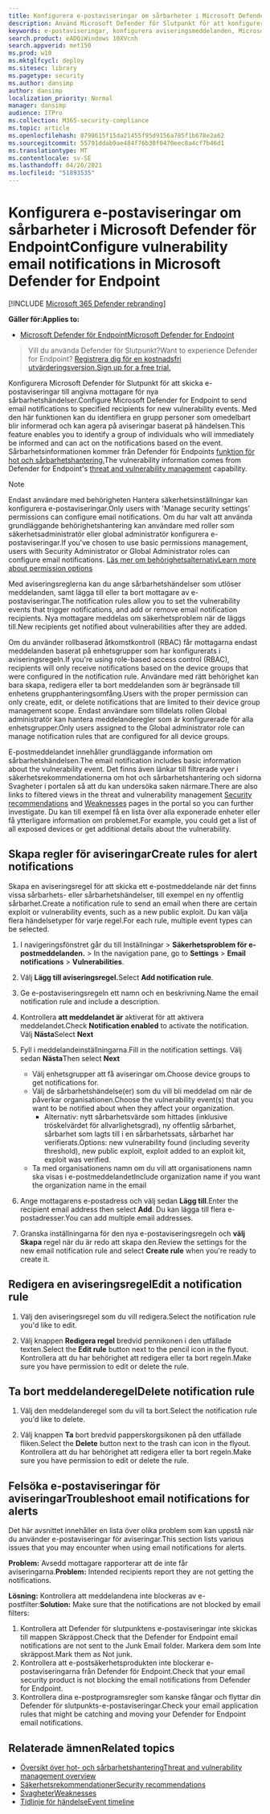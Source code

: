 ```yaml
---
title: Konfigurera e-postaviseringar om sårbarheter i Microsoft Defender för Endpoint
description: Använd Microsoft Defender för Slutpunkt för att konfigurera inställningar för e-postaviseringar för sårbarhetshändelser.
keywords: e-postaviseringar, konfigurera aviseringsmeddelanden, Microsoft Defender för slutpunkt, Microsoft Defender för slutpunktsaviseringar, windows 10 Enterprise, windows 10 education
search.product: eADQiWindows 10XVcnh
search.appverid: met150
ms.prod: w10
ms.mktglfcycl: deploy
ms.sitesec: library
ms.pagetype: security
ms.author: dansimp
author: dansimp
localization_priority: Normal
manager: dansimp
audience: ITPro
ms.collection: M365-security-compliance
ms.topic: article
ms.openlocfilehash: 0798615f15da21455f95d9156a785f1b678e2a62
ms.sourcegitcommit: 55791ddab9ae484f76b30f0470eec8a4cf7b46d1
ms.translationtype: MT
ms.contentlocale: sv-SE
ms.lasthandoff: 04/20/2021
ms.locfileid: "51893535"
---
```

# <a name="configure-vulnerability-email-notifications-in-microsoft-defender-for-endpoint"></a><span data-ttu-id="a312f-104">Konfigurera e-postaviseringar om sårbarheter i Microsoft Defender för Endpoint</span><span class="sxs-lookup"><span data-stu-id="a312f-104">Configure vulnerability email notifications in Microsoft Defender for Endpoint</span></span>

[!INCLUDE [Microsoft 365 Defender rebranding](../../includes/microsoft-defender.md)]

<span data-ttu-id="a312f-105">**Gäller för:**</span><span class="sxs-lookup"><span data-stu-id="a312f-105">**Applies to:**</span></span>
- [<span data-ttu-id="a312f-106">Microsoft Defender för Endpoint</span><span class="sxs-lookup"><span data-stu-id="a312f-106">Microsoft Defender for Endpoint</span></span>](https://go.microsoft.com/fwlink/?linkid=2154037)

><span data-ttu-id="a312f-107">Vill du använda Defender för Slutpunkt?</span><span class="sxs-lookup"><span data-stu-id="a312f-107">Want to experience Defender for Endpoint?</span></span> [<span data-ttu-id="a312f-108">Registrera dig för en kostnadsfri utvärderingsversion.</span><span class="sxs-lookup"><span data-stu-id="a312f-108">Sign up for a free trial.</span></span>](https://www.microsoft.com/microsoft-365/windows/microsoft-defender-atp?ocid=docs-wdatp-emailconfig-abovefoldlink)

<span data-ttu-id="a312f-109">Konfigurera Microsoft Defender för Slutpunkt för att skicka e-postaviseringar till angivna mottagare för nya sårbarhetshändelser.</span><span class="sxs-lookup"><span data-stu-id="a312f-109">Configure Microsoft Defender for Endpoint to send email notifications to specified recipients for new vulnerability events.</span></span> <span data-ttu-id="a312f-110">Med den här funktionen kan du identifiera en grupp personer som omedelbart blir informerad och kan agera på aviseringar baserat på händelsen.</span><span class="sxs-lookup"><span data-stu-id="a312f-110">This feature enables you to identify a group of individuals who will immediately be informed and can act on the notifications based on the event.</span></span> <span data-ttu-id="a312f-111">Sårbarhetsinformationen kommer från Defender för Endpoints [funktion för hot och sårbarhetshantering.](next-gen-threat-and-vuln-mgt.md)</span><span class="sxs-lookup"><span data-stu-id="a312f-111">The vulnerability information comes from Defender for Endpoint's [threat and vulnerability management](next-gen-threat-and-vuln-mgt.md) capability.</span></span>

> [!NOTE]
> <span data-ttu-id="a312f-112">Endast användare med behörigheten Hantera säkerhetsinställningar kan konfigurera e-postaviseringar.</span><span class="sxs-lookup"><span data-stu-id="a312f-112">Only users with 'Manage security settings' permissions can configure email notifications.</span></span> <span data-ttu-id="a312f-113">Om du har valt att använda grundläggande behörighetshantering kan användare med roller som säkerhetsadministratör eller global administratör konfigurera e-postaviseringar.</span><span class="sxs-lookup"><span data-stu-id="a312f-113">If you've chosen to use basic permissions management, users with Security Administrator or Global Administrator roles can configure email notifications.</span></span> [<span data-ttu-id="a312f-114">Läs mer om behörighetsalternativ</span><span class="sxs-lookup"><span data-stu-id="a312f-114">Learn more about permission options</span></span>](user-roles.md)

<span data-ttu-id="a312f-115">Med aviseringsreglerna kan du ange sårbarhetshändelser som utlöser meddelanden, samt lägga till eller ta bort mottagare av e-postaviseringar.</span><span class="sxs-lookup"><span data-stu-id="a312f-115">The notification rules allow you to set the vulnerability events that trigger notifications, and add or remove email notification recipients.</span></span> <span data-ttu-id="a312f-116">Nya mottagare meddelas om säkerhetsproblem när de läggs till.</span><span class="sxs-lookup"><span data-stu-id="a312f-116">New recipients get notified about vulnerabilities after they are added.</span></span>

<span data-ttu-id="a312f-117">Om du använder rollbaserad åtkomstkontroll (RBAC) får mottagarna endast meddelanden baserat på enhetsgrupper som har konfigurerats i aviseringsregeln.</span><span class="sxs-lookup"><span data-stu-id="a312f-117">If you're using role-based access control (RBAC), recipients will only receive notifications based on the device groups that were configured in the notification rule.</span></span>
<span data-ttu-id="a312f-118">Användare med rätt behörighet kan bara skapa, redigera eller ta bort meddelanden som är begränsade till enhetens grupphanteringsomfång.</span><span class="sxs-lookup"><span data-stu-id="a312f-118">Users with the proper permission can only create, edit, or delete notifications that are limited to their device group management scope.</span></span> <span data-ttu-id="a312f-119">Endast användare som tilldelats rollen Global administratör kan hantera meddelanderegler som är konfigurerade för alla enhetsgrupper.</span><span class="sxs-lookup"><span data-stu-id="a312f-119">Only users assigned to the Global administrator role can manage notification rules that are configured for all device groups.</span></span>

<span data-ttu-id="a312f-120">E-postmeddelandet innehåller grundläggande information om sårbarhetshändelsen.</span><span class="sxs-lookup"><span data-stu-id="a312f-120">The email notification includes basic information about the vulnerability event.</span></span> <span data-ttu-id="a312f-121">Det finns även länkar till filtrerade vyer [](tvm-security-recommendation.md) i [](tvm-weaknesses.md) säkerhetsrekommendationerna om hot och sårbarhetshantering och sidorna Svagheter i portalen så att du kan undersöka saken närmare.</span><span class="sxs-lookup"><span data-stu-id="a312f-121">There are also links to filtered views in the threat and vulnerability management [Security recommendations](tvm-security-recommendation.md) and [Weaknesses](tvm-weaknesses.md) pages in the portal so you can further investigate.</span></span> <span data-ttu-id="a312f-122">Du kan till exempel få en lista över alla exponerade enheter eller få ytterligare information om problemet.</span><span class="sxs-lookup"><span data-stu-id="a312f-122">For example, you could get a list of all exposed devices or get additional details about the vulnerability.</span></span>

## <a name="create-rules-for-alert-notifications"></a><span data-ttu-id="a312f-123">Skapa regler för aviseringar</span><span class="sxs-lookup"><span data-stu-id="a312f-123">Create rules for alert notifications</span></span>

<span data-ttu-id="a312f-124">Skapa en aviseringsregel för att skicka ett e-postmeddelande när det finns vissa sårbarhets- eller sårbarhetshändelser, till exempel en ny offentlig sårbarhet.</span><span class="sxs-lookup"><span data-stu-id="a312f-124">Create a notification rule to send an email when there are certain exploit or vulnerability events, such as a new public exploit.</span></span> <span data-ttu-id="a312f-125">Du kan välja flera händelsetyper för varje regel.</span><span class="sxs-lookup"><span data-stu-id="a312f-125">For each rule, multiple event types can be selected.</span></span>

1. <span data-ttu-id="a312f-126">I navigeringsfönstret går du till Inställningar  >  **Säkerhetsproblem för e-postmeddelanden.**  >  </span><span class="sxs-lookup"><span data-stu-id="a312f-126">In the navigation pane, go to **Settings** > **Email notifications** > **Vulnerabilities**.</span></span>

2. <span data-ttu-id="a312f-127">Välj **Lägg till aviseringsregel.**</span><span class="sxs-lookup"><span data-stu-id="a312f-127">Select **Add notification rule**.</span></span>

3. <span data-ttu-id="a312f-128">Ge e-postaviseringsregeln ett namn och en beskrivning.</span><span class="sxs-lookup"><span data-stu-id="a312f-128">Name the email notification rule and include a description.</span></span>

4. <span data-ttu-id="a312f-129">Kontrollera **att meddelandet är** aktiverat för att aktivera meddelandet.</span><span class="sxs-lookup"><span data-stu-id="a312f-129">Check **Notification enabled** to activate the notification.</span></span> <span data-ttu-id="a312f-130">Välj **Nästa**</span><span class="sxs-lookup"><span data-stu-id="a312f-130">Select **Next**</span></span>

5. <span data-ttu-id="a312f-131">Fyll i meddelandeinställningarna.</span><span class="sxs-lookup"><span data-stu-id="a312f-131">Fill in the notification settings.</span></span> <span data-ttu-id="a312f-132">Välj sedan **Nästa**</span><span class="sxs-lookup"><span data-stu-id="a312f-132">Then select **Next**</span></span>

    - <span data-ttu-id="a312f-133">Välj enhetsgrupper att få aviseringar om.</span><span class="sxs-lookup"><span data-stu-id="a312f-133">Choose device groups to get notifications for.</span></span>
    - <span data-ttu-id="a312f-134">Välj de sårbarhetshändelse(er) som du vill bli meddelad om när de påverkar organisationen.</span><span class="sxs-lookup"><span data-stu-id="a312f-134">Choose the vulnerability event(s) that you want to be notified about when they affect your organization.</span></span>
        - <span data-ttu-id="a312f-135">Alternativ: nytt sårbarhetsvärde som hittades (inklusive tröskelvärdet för allvarlighetsgrad), ny offentlig sårbarhet, sårbarhet som lagts till i en sårbarhetssats, sårbarhet har verifierats.</span><span class="sxs-lookup"><span data-stu-id="a312f-135">Options: new vulnerability found (including severity threshold), new public exploit, exploit added to an exploit kit, exploit was verified.</span></span>
    - <span data-ttu-id="a312f-136">Ta med organisationens namn om du vill att organisationens namn ska visas i e-postmeddelandet</span><span class="sxs-lookup"><span data-stu-id="a312f-136">Include organization name if you want the organization name in the email</span></span>

6. <span data-ttu-id="a312f-137">Ange mottagarens e-postadress och välj sedan **Lägg till**.</span><span class="sxs-lookup"><span data-stu-id="a312f-137">Enter the recipient email address then select **Add**.</span></span> <span data-ttu-id="a312f-138">Du kan lägga till flera e-postadresser.</span><span class="sxs-lookup"><span data-stu-id="a312f-138">You can add multiple email addresses.</span></span>

7. <span data-ttu-id="a312f-139">Granska inställningarna för den nya e-postaviseringsregeln och **välj Skapa** regel när du är redo att skapa den.</span><span class="sxs-lookup"><span data-stu-id="a312f-139">Review the settings for the new email notification rule and select **Create rule** when you're ready to create it.</span></span>

## <a name="edit-a-notification-rule"></a><span data-ttu-id="a312f-140">Redigera en aviseringsregel</span><span class="sxs-lookup"><span data-stu-id="a312f-140">Edit a notification rule</span></span>

1. <span data-ttu-id="a312f-141">Välj den aviseringsregel som du vill redigera.</span><span class="sxs-lookup"><span data-stu-id="a312f-141">Select the notification rule you'd like to edit.</span></span>

2. <span data-ttu-id="a312f-142">Välj knappen **Redigera regel** bredvid pennikonen i den utfällade texten.</span><span class="sxs-lookup"><span data-stu-id="a312f-142">Select the **Edit rule** button next to the pencil icon in the flyout.</span></span> <span data-ttu-id="a312f-143">Kontrollera att du har behörighet att redigera eller ta bort regeln.</span><span class="sxs-lookup"><span data-stu-id="a312f-143">Make sure you have permission to edit or delete the rule.</span></span>

## <a name="delete-notification-rule"></a><span data-ttu-id="a312f-144">Ta bort meddelanderegel</span><span class="sxs-lookup"><span data-stu-id="a312f-144">Delete notification rule</span></span>

1. <span data-ttu-id="a312f-145">Välj den meddelanderegel som du vill ta bort.</span><span class="sxs-lookup"><span data-stu-id="a312f-145">Select the notification rule you'd like to delete.</span></span>

2. <span data-ttu-id="a312f-146">Välj knappen **Ta** bort bredvid papperskorgsikonen på den utfällade fliken.</span><span class="sxs-lookup"><span data-stu-id="a312f-146">Select the **Delete** button next to the trash can icon in the flyout.</span></span> <span data-ttu-id="a312f-147">Kontrollera att du har behörighet att redigera eller ta bort regeln.</span><span class="sxs-lookup"><span data-stu-id="a312f-147">Make sure you have permission to edit or delete the rule.</span></span>

## <a name="troubleshoot-email-notifications-for-alerts"></a><span data-ttu-id="a312f-148">Felsöka e-postaviseringar för aviseringar</span><span class="sxs-lookup"><span data-stu-id="a312f-148">Troubleshoot email notifications for alerts</span></span>

<span data-ttu-id="a312f-149">Det här avsnittet innehåller en lista över olika problem som kan uppstå när du använder e-postaviseringar för aviseringar.</span><span class="sxs-lookup"><span data-stu-id="a312f-149">This section lists various issues that you may encounter when using email notifications for alerts.</span></span>

<span data-ttu-id="a312f-150">**Problem:** Avsedd mottagare rapporterar att de inte får aviseringarna.</span><span class="sxs-lookup"><span data-stu-id="a312f-150">**Problem:** Intended recipients report they are not getting the notifications.</span></span>

<span data-ttu-id="a312f-151">**Lösning:** Kontrollera att meddelandena inte blockeras av e-postfilter:</span><span class="sxs-lookup"><span data-stu-id="a312f-151">**Solution:** Make sure that the notifications are not blocked by email filters:</span></span>

1. <span data-ttu-id="a312f-152">Kontrollera att Defender för slutpunktens e-postaviseringar inte skickas till mappen Skräppost.</span><span class="sxs-lookup"><span data-stu-id="a312f-152">Check that the Defender for Endpoint email notifications are not sent to the Junk Email folder.</span></span> <span data-ttu-id="a312f-153">Markera dem som Inte skräppost.</span><span class="sxs-lookup"><span data-stu-id="a312f-153">Mark them as Not junk.</span></span>
2. <span data-ttu-id="a312f-154">Kontrollera att e-postsäkerhetsprodukten inte blockerar e-postaviseringarna från Defender för Endpoint.</span><span class="sxs-lookup"><span data-stu-id="a312f-154">Check that your email security product is not blocking the email notifications from Defender for Endpoint.</span></span>
3. <span data-ttu-id="a312f-155">Kontrollera dina e-postprogramsregler som kanske fångar och flyttar din Defender för slutpunkts-e-postaviseringar.</span><span class="sxs-lookup"><span data-stu-id="a312f-155">Check your email application rules that might be catching and moving your Defender for Endpoint email notifications.</span></span>

## <a name="related-topics"></a><span data-ttu-id="a312f-156">Relaterade ämnen</span><span class="sxs-lookup"><span data-stu-id="a312f-156">Related topics</span></span>

- [<span data-ttu-id="a312f-157">Översikt över hot- och sårbarhetshantering</span><span class="sxs-lookup"><span data-stu-id="a312f-157">Threat and vulnerability management overview</span></span>](next-gen-threat-and-vuln-mgt.md)
- [<span data-ttu-id="a312f-158">Säkerhetsrekommendationer</span><span class="sxs-lookup"><span data-stu-id="a312f-158">Security recommendations</span></span>](tvm-security-recommendation.md)
- [<span data-ttu-id="a312f-159">Svagheter</span><span class="sxs-lookup"><span data-stu-id="a312f-159">Weaknesses</span></span>](tvm-weaknesses.md)
- [<span data-ttu-id="a312f-160">Tidlinje för händelse</span><span class="sxs-lookup"><span data-stu-id="a312f-160">Event timeline</span></span>](threat-and-vuln-mgt-event-timeline.md)
